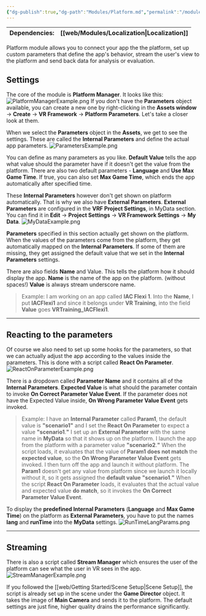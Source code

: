 ```yaml
---
{"dg-publish":true,"dg-path":"Modules/Platform.md","permalink":"/modules/platform/","noteIcon":""}
---
```



| Dependencies: | [[web/Modules/Localization\|Localization]] |
| ------------- | ---------------- |

Platform module allows you to connect your app the the platform, set up custom parameters that define the app's behavior, stream the user's view to the platform and send back data for analysis or evaluation. 

## Settings

The core of the module is **Platform Manager**. It looks like this: 
![PlatformManagerExample.png](/img/user/img/PlatformManagerExample.png)
If you don't have the **Parameters** object available, you can create a new one by right-clicking in the **Assets window** → **Create** → **VR Framework** → **Platform Parameters**. Let's take a closer look at them.


When we select the **Parameters** object in the **Assets**, we get to see the settings. These are called the **Internal Parameters** and define the actual app parameters. 
![ParametersExample.png](/img/user/img/ParametersExample.png)

You can define as many parameters as you like. **Default Value** tells the app what value should the parameter have if it doesn't get the value from the platform. There are also two default parameters - **Language** and **Use Max Game Time**. If true, you can also set **Max Game Time**, which ends the app automatically after specified time.


These **Internal Parameters** however don't get shown on platform automatically. That is why we also have **External Parameters**. 
**External Parameters** are configured in the **VRF Project Settings**, in MyData section. You can find it in **Edit** → **Project Settings** → **VR Framework Settings** → **My Data**.
![MyDataExample.png](/img/user/img/MyDataExample.png)

**Parameters** specified in this section actually get shown on the platform. When the values of the parameters come from the platform, they get automatically mapped on the **Internal Parameters**. If some of them are missing, they get assigned the default value that we set in the **Internal Parameters** settings. 


There are also fields **Name** and Value. This tells the platform how it should display the app. 
**Name** is the name of the app on the platform. (without spaces!)
**Value** is always stream underscore name.
>Example: I am working on an app called **IAC Flexi 1**. Into the **Name**, I put **IACFlexi1** and since it belongs under **VR Training**, into the field **Value** goes **VRTraining_IACFlexi1**.



---
## Reacting to the parameters

Of course we also need to set up some hooks for the parameters, so that we can actually adjust the app according to the values inside the parameters. This is done with a script called **React On Parameter**. 
![ReactOnParameterExample.png](/img/user/img/ReactOnParameterExample.png)

There is a dropdown called **Parameter Name** and it contains all of the **Internal Parameters**. **Expected Value** is what should the parameter contain to invoke **On Correct Parameter Value Event**. If the parameter does not have the Expected Value inside, **On Wrong Parameter Value Event** gets invoked.
>Example: I have an **Internal Parameter** called **Param1**, the default value is **"scenario1"** and I set the **React On Parameter** to expect a value **"scenario1**.**"** I set up an **External Parameter** with the same name in **MyData** so that it shows up on the platform. I launch the app from the platform with a parameter value **"scenario2**.**"** When the script loads, it evaluates that the value of **Param1** **does not match** the **expected value**, so the **On Wrong Parameter Value Event** gets invoked. 
>I then turn off the app and launch it without platform. The **Param1** doesn't get any value from platform since we launch it locally without it, so it gets assigned the **default value** **"scenario1**.**"** When the script **React On Parameter** loads, it evaluates that the actual value and expected value **do match**, so it invokes the **On Correct Parameter Value Event**. 



To display the **predefined Internal Parameters** (**Language** and **Max Game Time**) on the platform as **External Parameters**, you have to put the names **lang** and **runTime** into the **MyData** settings. 
![RunTimeLangParams.png](/img/user/img/RunTimeLangParams.png)

---

## Streaming
There is also a script called **Stream Manager** which ensures the user of the platform can see what the user in VR sees in the app. 
![StreamManagerExample.png](/img/user/img/StreamManagerExample.png)

If you followed the [[web/Getting Started/Scene Setup\|Scene Setup]], the script is already set up in the scene under the **Game Director** object. It takes the image of **Main Camera** and sends it to the platform. The default settings are just fine, higher quality drains the performance significantly.